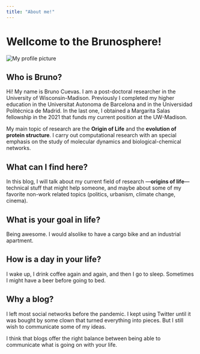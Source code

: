 ```yaml
---
title: "About me!"
---
```


# Wellcome to the Brunosphere! 

![My profile picture](/brunosphere/images/profilePic.png)

## Who is Bruno?

Hi! My name is Bruno Cuevas. I am a post-doctoral researcher in the University
of Wisconsin-Madison. Previously I completed my higher education in the Universitat
Autonoma de Barcelona and in the Universidad Politécnica de Madrid. In the last one,
I obtained a Margarita Salas fellowship in the 2021 that funds my current position
at the UW-Madison.

My main topic of research are the **Origin of Life** and the **evolution of protein structure**. 
I carry out computational research with an special emphasis on 
the study of molecular dynamics and biological-chemical networks.


## What can I find here?


In this blog, I will talk about my current field of research —**origins of life**— technical stuff 
that might help someone, and maybe about some of my favorite non-work related topics (politics, 
urbanism, climate change, cinema).

## What is your goal in life?

Being awesome. I would alsolike to have a cargo bike and an industrial apartment. 

## How is a day in your life?

I wake up, I drink coffee again and again, and then I go to sleep. Sometimes I might have a beer
before going to bed.


## Why a blog?

I left most social networks before the pandemic. I kept using Twitter until it was bought
by some clown that turned everything into pieces. But I still wish to communicate some of my
ideas.

I think that blogs offer the right balance between being able to communicate what is
going on with your life.
